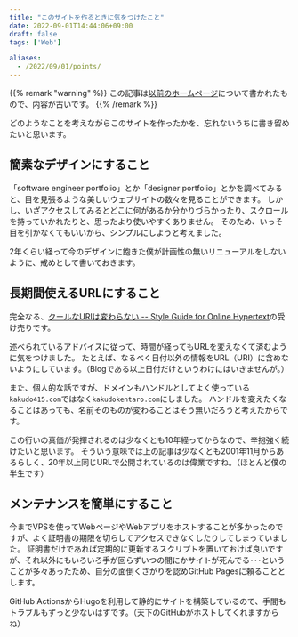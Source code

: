 ```yaml
---
title: "このサイトを作るときに気をつけたこと"
date: 2022-09-01T14:44:06+09:00
draft: false
tags: ['Web']

aliases:
  - /2022/09/01/points/
---
```


{{% remark "warning" %}}
この記事は[以前のホームページ](https://github.com/kakudo415/kakudokentaro.com)について書かれたもので、内容が古いです。
{{% /remark %}}

どのようなことを考えながらこのサイトを作ったかを、忘れないうちに書き留めたいと思います。

## 簡素なデザインにすること

「software engineer portfolio」とか「designer portfolio」とかを調べてみると、目を見張るような美しいウェブサイトの数々を見ることができます。
しかし、いざアクセスしてみるとどこに何があるか分かりづらかったり、スクロールを持っていかれたりと、思ったより使いやすくありません。
そのため、いっそ目を引かなくてもいいから、シンプルにしようと考えました。

2年くらい経って今のデザインに飽きた僕が計画性の無いリニューアルをしないように、戒めとして書いておきます。

## 長期間使えるURLにすること

完全なる、[クールなURIは変わらない  -- Style Guide for Online Hypertext](https://www.kanzaki.com/docs/Style/URI.html)の受け売りです。

述べられているアドバイスに従って、時間が経ってもURLを変えなくて済むように気をつけました。
たとえば、なるべく日付以外の情報をURL（URI）に含めないようにしています。（Blogである以上日付だけというわけにはいきませんが。）

また、個人的な話ですが、ドメインもハンドルとしてよく使っている`kakudo415.com`ではなく`kakudokentaro.com`にしました。
ハンドルを変えたくなることはあっても、名前そのものが変わることはそう無いだろうと考えたからです。

この行いの真価が発揮されるのは少なくとも10年経ってからなので、辛抱強く続けたいと思います。
そういう意味では上の記事は少なくとも2001年11月からあるらしく、20年以上同じURLで公開されているのは偉業ですね。（ほとんど僕の半生です）

## メンテナンスを簡単にすること

今までVPSを使ってWebページやWebアプリをホストすることが多かったのですが、よく証明書の期限を切らしてアクセスできなくしたりしてしまっていました。
証明書だけであれば定期的に更新するスクリプトを置いておけば良いですが、それ以外にもいろいろ手が回らずいつの間にかサイトが死んでる･･･ということが多々あったため、自分の面倒くさがりを認めGitHub Pagesに頼ることとします。

GitHub ActionsからHugoを利用して静的にサイトを構築しているので、手間もトラブルもずっと少ないはずです。（天下のGitHubがホストしてくれますからね）

